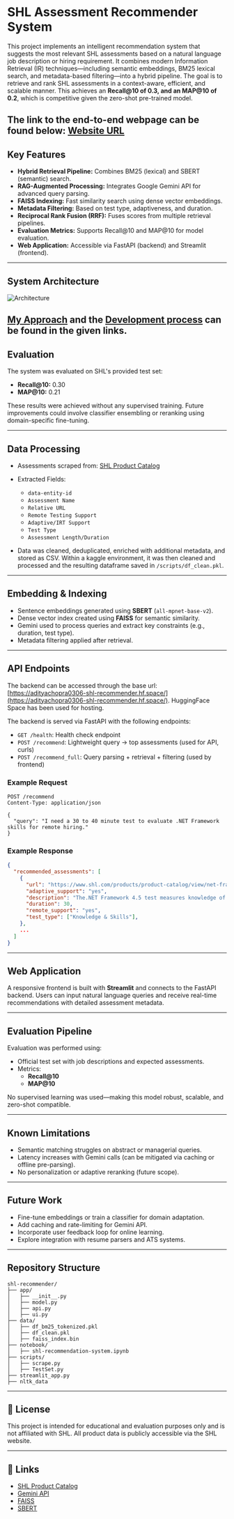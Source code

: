 # SHL Assessment Recommender System

This project implements an intelligent recommendation system that suggests the most relevant SHL assessments based on a natural language job description or hiring requirement. It combines modern Information Retrieval (IR) techniques—including semantic embeddings, BM25 lexical search, and metadata-based filtering—into a hybrid pipeline. The goal is to retrieve and rank SHL assessments in a context-aware, efficient, and scalable manner.
This achieves an **Recall@10 of 0.3, and an MAP@10 of 0.2**, which is competitive given the zero-shot pre-trained model.

The link to the end-to-end webpage can be found below:
[Website URL](https://assessment-recommender-shl.streamlit.app/)
---

## Key Features

- **Hybrid Retrieval Pipeline:** Combines BM25 (lexical) and SBERT (semantic) search.
- **RAG-Augmented Processing:** Integrates Google Gemini API for advanced query parsing.
- **FAISS Indexing:** Fast similarity search using dense vector embeddings.
- **Metadata Filtering:** Based on test type, adaptiveness, and duration.
- **Reciprocal Rank Fusion (RRF):** Fuses scores from multiple retrieval pipelines.
- **Evaluation Metrics:** Supports Recall@10 and MAP@10 for model evaluation.
- **Web Application:** Accessible via FastAPI (backend) and Streamlit (frontend).

---

## System Architecture

![Architecture](graph.png)

[My Approach](notebook/Approach.md) and the [Development process](notebook/shl-recommendation-system.ipynb) can be found in the given links.
---

## Evaluation

The system was evaluated on SHL's provided test set:

- **Recall@10:** 0.30
- **MAP@10:** 0.21

These results were achieved without any supervised training. Future improvements could involve classifier ensembling or reranking using domain-specific fine-tuning.

---

## Data Processing

- Assessments scraped from: [SHL Product Catalog](https://www.shl.com/solutions/products/product-catalog/)
- Extracted Fields:
  - `data-entity-id`
  - `Assessment Name`
  - `Relative URL`
  - `Remote Testing Support`
  - `Adaptive/IRT Support`
  - `Test Type`
  - `Assessment Length/Duration`

- Data was cleaned, deduplicated, enriched with additional metadata, and stored as CSV. Within a kaggle environment, it was then cleaned and processed and the resulting dataframe saved in `/scripts/df_clean.pkl`.

---

## Embedding & Indexing

- Sentence embeddings generated using **SBERT** (`all-mpnet-base-v2`).
- Dense vector index created using **FAISS** for semantic similarity.
- Gemini used to process queries and extract key constraints (e.g., duration, test type).
- Metadata filtering applied after retrieval.

---

## API Endpoints

The backend can be accessed through the base url: [https://adityachopra0306-shl-recommender.hf.space/](https://adityachopra0306-shl-recommender.hf.space/). HuggingFace Space has been used for hosting.

The backend is served via FastAPI with the following endpoints:

- `GET /health`: Health check endpoint
- `POST /recommend`: Lightweight query → top assessments (used for API, curls)
- `POST /recommend_full`: Query parsing + retrieval + filtering (used by frontend)

### Example Request

```http
POST /recommend
Content-Type: application/json

{
  "query": "I need a 30 to 40 minute test to evaluate .NET Framework skills for remote hiring."
}
```

### Example Response

```json
{
  "recommended_assessments": [
    {
      "url": "https://www.shl.com/products/product-catalog/view/net-framework-4-5/",
      "adaptive_support": "yes",
      "description": "The.NET Framework 4.5 test measures knowledge of .NET environment. Designed for experienced users, this test covers the following topics: Application Development, Application Foundation, Data Modeling, Deployment, Diagnostics, Performance, Portability, and Security.",
      "duration": 30,
      "remote_support": "yes",
      "test_type": ["Knowledge & Skills"],
    },
    ...
  ]
}
```

---

## Web Application

A responsive frontend is built with **Streamlit** and connects to the FastAPI backend. Users can input natural language queries and receive real-time recommendations with detailed assessment metadata.

---

## Evaluation Pipeline

Evaluation was performed using:

- Official test set with job descriptions and expected assessments.
- Metrics:
  - **Recall@10**
  - **MAP@10**

No supervised learning was used—making this model robust, scalable, and zero-shot compatible.

---

## Known Limitations

- Semantic matching struggles on abstract or managerial queries.
- Latency increases with Gemini calls (can be mitigated via caching or offline pre-parsing).
- No personalization or adaptive reranking (future scope).

---

## Future Work

- Fine-tune embeddings or train a classifier for domain adaptation.
- Add caching and rate-limiting for Gemini API.
- Incorporate user feedback loop for online learning.
- Explore integration with resume parsers and ATS systems.

---

## Repository Structure

```
shl-recommender/
├── app/
│   ├── __init__.py
│   ├── model.py
│   ├── api.py
│   ├── ui.py
├── data/
│   ├── df_bm25_tokenized.pkl
│   ├── df_clean.pkl
│   ├── faiss_index.bin
├── notebook/
│   ├── shl-recommendation-system.ipynb
├── scripts/
│   ├── scrape.py
│   ├── TestSet.py
├── streamlit_app.py
├── nltk_data
```

---

## 📎 License

This project is intended for educational and evaluation purposes only and is not affiliated with SHL. All product data is publicly accessible via the SHL website.

---

## 🔗 Links

- [SHL Product Catalog](https://www.shl.com/solutions/products/product-catalog/)
- [Gemini API](https://ai.google.dev/)
- [FAISS](https://github.com/facebookresearch/faiss)
- [SBERT](https://www.sbert.net/)
